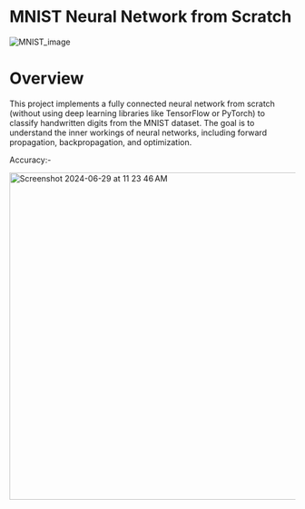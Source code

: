 # MNIST Neural Network from Scratch

![MNIST_image](https://github.com/user-attachments/assets/a1e43192-1cba-4694-bb8d-299ac3cdf428)

# Overview

This project implements a fully connected neural network from scratch (without using deep learning libraries like TensorFlow or PyTorch) to classify handwritten digits from the MNIST dataset. The goal is to understand the inner workings of neural networks, including forward propagation, backpropagation, and optimization.



Accuracy:-

<img width="577" alt="Screenshot 2024-06-29 at 11 23 46 AM" src="https://github.com/nsjss/MNIST-image-classifier/assets/78367519/dcd065c3-8a84-49b8-a9e8-b53b19a443bf">
